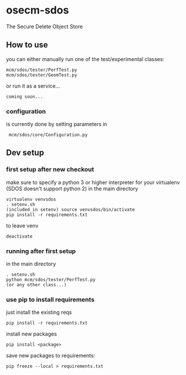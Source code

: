 # osecm-sdos
The Secure Delete Object Store

## How to use
you can either manually run one of the test/experimental classes:

    mcm/sdos/tester/PerfTest.py
    mcm/sdos/tester/GeomTest.py


or run it as a service...
    
    coming soon...
    
    
### configuration
is currently done by setting parameters in

     mcm/sdos/core/Configuration.py


## Dev setup
### first setup after new checkout
make sure to specify a python 3 or higher interpreter for your virtualenv (SDOS doesn't support python 2)
in the main directory


    virtualenv venvsdos
    . setenv.sh
    (included in setenv) source venvsdos/bin/activate
    pip install -r requirements.txt
    

 
to leave venv

    deactivate
    
    
### running after first setup
in the main directory


    . setenv.sh
    python mcm/sdos/tester/PerfTest.py
    (or any other class...)
    
    
### use pip to install requirements
just install the existing reqs

    pip install -r requirements.txt
    
install new packages

    pip install <package>


save new packages to requirements:

    pip freeze --local > requirements.txt